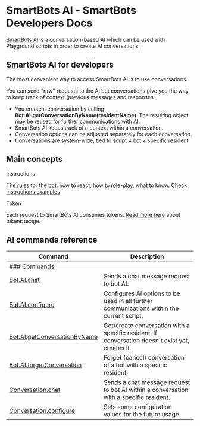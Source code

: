 # SmartBots AI - SmartBots Developers Docs

[SmartBots AI](https://www.mysmartbots.com/docs/SmartBots_AI) is a conversation-based AI which can be used with Playground scripts in order to create AI conversations.

## SmartBots AI for developers

The most convenient way to access SmartBots AI is to use conversations.

You can send "raw" requests to the AI but conversations give you the way to keep track of context (previous messages and responses.

*   You create a conversation by calling **Bot.AI.getConversationByName(residentName)**. The resulting object may be reused for further communications with AI.
*   SmartBots AI keeps track of a context within a conversation.
*   Conversation options can be adjusted separately for each conversation.
*   Conversations are system-wide, tied to script + bot + specific resident.

## Main concepts

Instructions

The rules for the bot: how to react, how to role-play, what to know. [Check instructions examples](https://www.mysmartbots.com/docs/SmartBots_AI/Instructions)

Token

Each request to SmartBots AI consumes tokens. [Read more here](https://www.mysmartbots.com/dev/docs/Bot_Playground/AI/Tokens "Bot Playground/AI/Tokens") about tokens usage.

## AI commands reference

| Command | Description |
| --- | --- |
| ### Commands |     |     |
| [Bot.AI.chat](https://www.mysmartbots.com/dev/docs/Bot_Playground/AI/Bot.AI.chat "Bot Playground/AI/Bot.AI.chat") | Sends a chat message request to bot AI. |
| [Bot.AI.configure](https://www.mysmartbots.com/dev/docs/Bot_Playground/AI/Bot.AI.configure "Bot Playground/AI/Bot.AI.configure") | Configures AI options to be used in all further communications within the current script. |
| [Bot.AI.getConversationByName](https://www.mysmartbots.com/dev/docs/Bot_Playground/AI/Bot.AI.getConversationByName "Bot Playground/AI/Bot.AI.getConversationByName") | Get/create conversation with a specific resident. If conversation doesn't exist yet, creates it. |
| [Bot.AI.forgetConversation](https://www.mysmartbots.com/dev/docs/Bot_Playground/AI/Bot.AI.forgetConversation "Bot Playground/AI/Bot.AI.forgetConversation") | Forget (cancel) conversation of a bot with a specific resident. |
| [Conversation.chat](https://www.mysmartbots.com/dev/docs/Bot_Playground/AI/Conversation.chat "Bot Playground/AI/Conversation.chat") | Sends a chat message request to bot AI within a conversation with a specific resident. |
| [Conversation.configure](https://www.mysmartbots.com/dev/docs/Bot_Playground/AI/Conversation.configure "Bot Playground/AI/Conversation.configure") | Sets some configuration values for the future usage |
